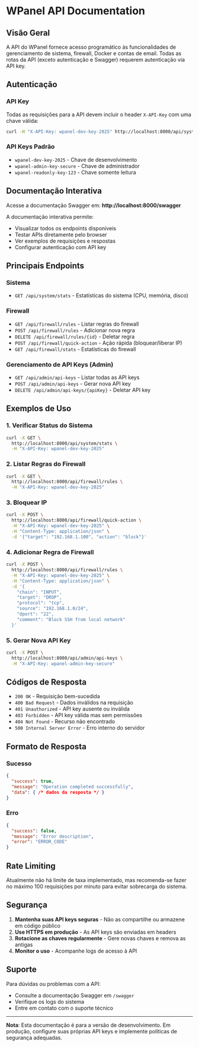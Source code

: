 # WPanel API Documentation

## Visão Geral

A API do WPanel fornece acesso programático às funcionalidades de gerenciamento de sistema, firewall, Docker e contas de email. Todas as rotas da API (exceto autenticação e Swagger) requerem autenticação via API key.

## Autenticação

### API Key

Todas as requisições para a API devem incluir o header `X-API-Key` com uma chave válida:

```bash
curl -H "X-API-Key: wpanel-dev-key-2025" http://localhost:8000/api/system/stats
```

### API Keys Padrão

- `wpanel-dev-key-2025` - Chave de desenvolvimento
- `wpanel-admin-key-secure` - Chave de administrador  
- `wpanel-readonly-key-123` - Chave somente leitura

## Documentação Interativa

Acesse a documentação Swagger em: **http://localhost:8000/swagger**

A documentação interativa permite:
- Visualizar todos os endpoints disponíveis
- Testar APIs diretamente pelo browser
- Ver exemplos de requisições e respostas
- Configurar autenticação com API key

## Principais Endpoints

### Sistema
- `GET /api/system/stats` - Estatísticas do sistema (CPU, memória, disco)

### Firewall
- `GET /api/firewall/rules` - Listar regras do firewall
- `POST /api/firewall/rules` - Adicionar nova regra
- `DELETE /api/firewall/rules/{id}` - Deletar regra
- `POST /api/firewall/quick-action` - Ação rápida (bloquear/liberar IP)
- `GET /api/firewall/stats` - Estatísticas do firewall

### Gerenciamento de API Keys (Admin)
- `GET /api/admin/api-keys` - Listar todas as API keys
- `POST /api/admin/api-keys` - Gerar nova API key
- `DELETE /api/admin/api-keys/{apiKey}` - Deletar API key

## Exemplos de Uso

### 1. Verificar Status do Sistema

```bash
curl -X GET \
  http://localhost:8000/api/system/stats \
  -H "X-API-Key: wpanel-dev-key-2025"
```

### 2. Listar Regras do Firewall

```bash
curl -X GET \
  http://localhost:8000/api/firewall/rules \
  -H "X-API-Key: wpanel-dev-key-2025"
```

### 3. Bloquear IP

```bash
curl -X POST \
  http://localhost:8000/api/firewall/quick-action \
  -H "X-API-Key: wpanel-dev-key-2025" \
  -H "Content-Type: application/json" \
  -d '{"target": "192.168.1.100", "action": "block"}'
```

### 4. Adicionar Regra de Firewall

```bash
curl -X POST \
  http://localhost:8000/api/firewall/rules \
  -H "X-API-Key: wpanel-dev-key-2025" \
  -H "Content-Type: application/json" \
  -d '{
    "chain": "INPUT",
    "target": "DROP",
    "protocol": "tcp",
    "source": "192.168.1.0/24",
    "dport": "22",
    "comment": "Block SSH from local network"
  }'
```

### 5. Gerar Nova API Key

```bash
curl -X POST \
  http://localhost:8000/api/admin/api-keys \
  -H "X-API-Key: wpanel-admin-key-secure"
```

## Códigos de Resposta

- `200 OK` - Requisição bem-sucedida
- `400 Bad Request` - Dados inválidos na requisição
- `401 Unauthorized` - API key ausente ou inválida
- `403 Forbidden` - API key válida mas sem permissões
- `404 Not Found` - Recurso não encontrado
- `500 Internal Server Error` - Erro interno do servidor

## Formato de Resposta

### Sucesso
```json
{
  "success": true,
  "message": "Operation completed successfully",
  "data": { /* dados da resposta */ }
}
```

### Erro
```json
{
  "success": false,
  "message": "Error description",
  "error": "ERROR_CODE"
}
```

## Rate Limiting

Atualmente não há limite de taxa implementado, mas recomenda-se fazer no máximo 100 requisições por minuto para evitar sobrecarga do sistema.

## Segurança

1. **Mantenha suas API keys seguras** - Não as compartilhe ou armazene em código público
2. **Use HTTPS em produção** - As API keys são enviadas em headers
3. **Rotacione as chaves regularmente** - Gere novas chaves e remova as antigas
4. **Monitor o uso** - Acompanhe logs de acesso à API

## Suporte

Para dúvidas ou problemas com a API:
- Consulte a documentação Swagger em `/swagger`
- Verifique os logs do sistema
- Entre em contato com o suporte técnico

---

**Nota**: Esta documentação é para a versão de desenvolvimento. Em produção, configure suas próprias API keys e implemente políticas de segurança adequadas.
